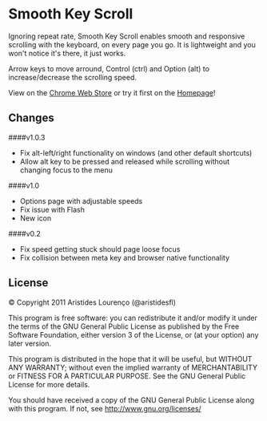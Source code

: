 Smooth Key Scroll
==================

Ignoring repeat rate, Smooth Key Scroll enables smooth and responsive scrolling with the keyboard, on every page you go.
It is lightweight and you won't notice it's there, it just works.

Arrow keys to move arround, Control (ctrl) and Option (alt) to increase/decrease the scrolling speed.

View on the [Chrome Web Store](http://chrome.google.com/webstore/detail/gphmhpfbknciemgfnfhjapilmcaecljh) or try it first on the [Homepage](http://aristidesfl.github.com/smoothkeyscroll/)!


Changes
--------
####v1.0.3
- Fix alt-left/right functionality on windows (and other default shortcuts)
- Allow alt key to be pressed and released while scrolling without changing focus to the menu

####v1.0
- Options page with adjustable speeds
- Fix issue with Flash
- New icon

####v0.2
- Fix speed getting stuck should page loose focus
- Fix collision between meta key and browser native functionality


License
-------
© Copyright 2011  Aristides Lourenço (@aristidesfl)

This program is free software: you can redistribute it and/or modify
it under the terms of the GNU General Public License as published by
the Free Software Foundation, either version 3 of the License, or
(at your option) any later version.

This program is distributed in the hope that it will be useful,
but WITHOUT ANY WARRANTY; without even the implied warranty of
MERCHANTABILITY or FITNESS FOR A PARTICULAR PURPOSE.  See the
GNU General Public License for more details.

You should have received a copy of the GNU General Public License
along with this program.  If not, see http://www.gnu.org/licenses/
